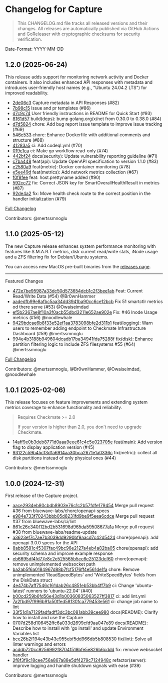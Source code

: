# Changelog for Capture

> This CHANGELOG.md file tracks all released versions and their changes. All releases are automatically published via GitHub Actions and GoReleaser with cryptographic checksums for security verification.

Date-Format: YYYY-MM-DD

## 1.2.0 (2025-06-24)

This release adds support for monitoring network activity and Docker containers. It also includes enhanced API responses with metadata and introduces user-friendly host names (e.g., "Ubuntu 24.04.2 LTS") for improved readability.

* [2de06c3](https://github.com/bluewave-labs/capture/commit/2de06c3cf9acca167d05c6fde52c9c0177dbd6ee) Capture metadata in API Responses (#82)
* [7b98c15](https://github.com/bluewave-labs/capture/commit/7b98c15dfe2ee3feff8f55ba227e44f34f2da686) Issue and pr templates (#86)
* [d7c9c74](https://github.com/bluewave-labs/capture/commit/d7c9c747767fcdb644a3e4d2dc6d0cc6ba9eb9e6) User friendly instructions in README for Quick Start (#93)
* [8161d57](https://github.com/bluewave-labs/capture/commit/8161d57102ee576ab462159acd135a422599048e) build(deps): bump golang.org/x/net from 0.30.0 to 0.38.0 (#84)
* [d7d5824](https://github.com/bluewave-labs/capture/commit/d7d5824c2d53990077ba642777a78c0ed4f5cc10) chore: Add bug report issue template to improve issue tracking (#69)
* [546e533](https://github.com/bluewave-labs/capture/commit/546e533e58342ee8051a0a59a7c9b966a8453cc5) chore: Enhance Dockerfile with additional comments and structure (#88)
* [41283a5](https://github.com/bluewave-labs/capture/commit/41283a5299a3f688b8d354dedb8a275092ccb042) ci: Add codeql.yml (#70)
* [019c1ca](https://github.com/bluewave-labs/capture/commit/019c1ca41fc93f9821f6a297fda84e26efc64d7f) ci: Make go workflow read-only (#74)
* [442bf24](https://github.com/bluewave-labs/capture/commit/442bf24ba9ea6da7a9b24abdbb2763a352707055) docs(security): Update vulnerability reporting guideline (#71)
* [c7ba448](https://github.com/bluewave-labs/capture/commit/c7ba4486c90b577d27afac13d37b9de0036b3b71) feat(api): Update OpenAPI specification to version 1.1.0 (#83)
* [e2580a9](https://github.com/bluewave-labs/capture/commit/e2580a9fc131224382255b1d2053ef7323d163a9) feat(metric): Docker container monitoring (#78)
* [e5ee49d](https://github.com/bluewave-labs/capture/commit/e5ee49d4a5ffdaa2eb82017e65fd7729ab403879) feat(metrics): Add network metrics collection (#67)
* [f0f8fee](https://github.com/bluewave-labs/capture/commit/f0f8fee5fe32d32790b4793e4dd430086f66e0d8) feat: host.prettyname added (#90)
* [592cc72](https://github.com/bluewave-labs/capture/commit/592cc722f8f4c48f1315687eb86007f50814c67a) fix: Correct JSON key for SmartOverallHealthResult in metrics (#87)
* [92de4a2](https://github.com/bluewave-labs/capture/commit/92de4a2aa2582d06ad316b1646450248b3a51d53) fix: Move health check route to the correct position in the handler initialization (#79)

[Full Changelog](https://github.com/bluewave-labs/capture/compare/v1.1.0...v1.2.0)

Contributors: @mertssmnoglu

## 1.1.0 (2025-05-12)

The new Capture release enhances system performance monitoring with features like S.M.A.R.T metrics, disk current read/write stats, iNode usage and a ZFS filtering fix for Debian/Ubuntu systems.

You can access new MacOS pre-built binaries from the [releases page](https://github.com/bluewave-labs/capture/releases).

---

Featured Changes

- [472e7be95987a33dc50d573654dcb1c2f3bee1ab](https://github.com/bluewave-labs/capture/commit/472e7be95987a33dc50d573654dcb1c2f3bee1ab) Feat: Current Read/Write Data (#54) @Br0wnHammer
- [aadedfb99e8afbc5aa34dd3941ba90cc6ce12bcb](https://github.com/bluewave-labs/capture/commit/aadedfb99e8afbc5aa34dd3941ba90cc6ce12bcb) Fix 51 smartctlr metrics od there serve (#53) @Owaiseimdad
- [ef5b2367ae8f10a3f0acb55dbd3211e652ae902e](https://github.com/bluewave-labs/capture/commit/ef5b2367ae8f10a3f0acb55dbd3211e652ae902e) Fix: #46 Inode Usage metrics (#56) @noodlewhale
- [9429bdcae6b8f33e52ef1aa3783098bfe2d311b1](https://github.com/bluewave-labs/capture/commit/9429bdcae6b8f33e52ef1aa3783098bfe2d311b1) feat(logging): Warn users to remember adding endpoint to Checkmate Infrastructure Dashboard (#59) @mertssmnoglu
- [994e4b3188b949604dcadb17ba34941fda75288f](https://github.com/bluewave-labs/capture/commit/994e4b3188b949604dcadb17ba34941fda75288f) fix(disk): Enhance partition filtering logic to include ZFS filesystems #55 (#64) @mertssmnoglu

[Full Changelog](https://github.com/bluewave-labs/capture/compare/v1.0.1...994e4b3188b949604dcadb17ba34941fda75288f)

Contributors: @mertssmnoglu, @Br0wnHammer, @Owaiseimdad, @noodlewhale

## 1.0.1 (2025-02-06)

This release focuses on feature improvements and extending system metrics coverage to enhance functionality and reliability.

> Requires Checkmate >= 2.0
>
> If your version is higher than 2.0, you don't need to upgrade Checkmate.

- [14aff9e0b3deb8771d0aaa9eee61c4c5e023705e](https://github.com/bluewave-labs/capture/commit/14aff9e0b3deb8771d0aaa9eee61c4c5e023705e) feat(main): Add version flag to display application version (#45)
- [93122c59b45c13d1a6914aa30bca2671e1a0336c](https://github.com/bluewave-labs/capture/commit/93122c59b45c13d1a6914aa30bca2671e1a0336c) fix(metric): collect all disk partitions instead of only physical ones (#44)

Contributors: @mertssmnoglu

## 1.0.0 (2024-12-31)

First release of the Capture project.

- [aace2934eb80cbdb8903e76c1c2b57fdfe179454](https://github.com/bluewave-labs/capture/commit/aace2934eb80cbdb8903e76c1c2b57fdfe179454) Merge pull request #36 from bluewave-labs/chore/openapi-specs
- [e984e733f70243bbb05d8231fd9be9f5eea6cdce](https://github.com/bluewave-labs/capture/commit/e984e733f70243bbb05d8231fd9be9f5eea6cdce) Merge pull request #37 from bluewave-labs/ci/lint
- [861c26c340f12bd2b531698d965da59508677a1a](https://github.com/bluewave-labs/capture/commit/861c26c340f12bd2b531698d965da59508677a1a) Merge pull request #38 from bluewave-labs/readme-update
- [a3623ef7c7ae7b3039dd9290bf9aacd7c42d5424](https://github.com/bluewave-labs/capture/commit/a3623ef7c7ae7b3039dd9290bf9aacd7c42d5424) chore(openapi): add openapi 3.0.0 specs for the API
- [8abb8581c45307fac49bc96e2127a4eb4a82ba05](https://github.com/bluewave-labs/capture/commit/8abb8581c45307fac49bc96e2127a4eb4a82ba05) chore(openapi): add security schema and improve example response
- [eb6695df4fd77e8c2e525565b5cc6e25123dcf60](https://github.com/bluewave-labs/capture/commit/eb6695df4fd77e8c2e525565b5cc6e25123dcf60) chore(openapi): remove unimplemented websocket path
- [ba2ab5f6a0184967d88b7fcf5176ff4e561de1fa](https://github.com/bluewave-labs/capture/commit/ba2ab5f6a0184967d88b7fcf5176ff4e561de1fa) chore: Remove unimplemented 'ReadSpeedBytes' and 'WriteSpeedBytes' fields from the DiskData struct
- [4e474b7aff7546c161dab26c4851eb53bb4ff7b9](https://github.com/bluewave-labs/capture/commit/4e474b7aff7546c161dab26c4851eb53bb4ff7b9) ci: Change 'ubuntu-latest' runners to 'ubuntu-22.04' (#40)
- [b00cd259b6fd56e43d1b00360835063527ff3817](https://github.com/bluewave-labs/capture/commit/b00cd259b6fd56e43d1b00360835063527ff3817) ci: add lint.yml
- [7a2fbd97f996b91a50ffed58130fca779453e561](https://github.com/bluewave-labs/capture/commit/7a2fbd97f996b91a50ffed58130fca779453e561) ci: change job name to lint
- [33f51d1a7129fadfadff3dc3bc081abb39cee980](https://github.com/bluewave-labs/capture/commit/33f51d1a7129fadfadff3dc3bc081abb39cee980) docs(README): Clarify how to install and use the Capture
- [0707d258d106452ffc6a033d2699cfd9aa047e89](https://github.com/bluewave-labs/capture/commit/0707d258d106452ffc6a033d2699cfd9aa047e89) docs(README): Describe how to install with 'go install'  and update Environment Variables list
- [bce26b2f194e43b43e955ebf5dd966db5b808530](https://github.com/bluewave-labs/capture/commit/bce26b2f194e43b43e955ebf5dd966db5b808530) fix(lint): Solve all linter warnings and errors
- [acddb720cc9256992f8704f518bfe5e826b6cddd](https://github.com/bluewave-labs/capture/commit/acddb720cc9256992f8704f518bfe5e826b6cddd) fix: remove websocket handler
- [2f8f3f9c18cee756a867a88e5df4279c7124948c](https://github.com/bluewave-labs/capture/commit/2f8f3f9c18cee756a867a88e5df4279c7124948c) refactor(server): improve logging and handle shutdown signals with ease (#39)

Contributors: @mertssmnoglu
